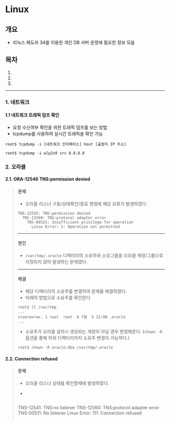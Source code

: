 # Linux

## 개요
- 리눅스 페도라 34를 이용한 개인 DB 서버 운영에 필요한 정보 모음

## 목차

1. [](1-네트워크)
2. [](2-오라클)
3. 

---

### 1. 네트워크
#### 1.1 네트워크 트래픽 덤프 확인
- 요청 수신여부 확인을 위한 트래픽 덤프를 보는 방법
- tcpdump를 사용하여 실시간 트래픽을 확인 가능
```shell
root$ tcpdump -i [네트워크 인터페이스] host [출발지 IP 주소]
```
```shell
root$ tcpdump -i wlp2s0 src 8.8.8.8
```

### 2. 오라클
#### 2.1. ORA-12546 TNS:permission denied
> #### 문제
> - 오라클 리스너 구동/상태확인/종료 명령에 해당 요류가 발생하였다.
> ```
> TNS-12555: TNS:permission denied
>   TNS-12560: TNS:protocol adapter error
>     TNS-00525: Insufficient privilege for operation
>       Linux Error: 1: Operation not permitted
> ```
> ---
> #### 원인 
> - ```/var/tmp/.oracle``` 디렉터리의 소유주와 소유그룹을 오라클 계정/그룹으로 지정되지 않아 발생하는 문제였다.
> ---
> #### 해결
> - 해당 디렉터리의 소유주를 변경하여 문제를 해결하였다.
> - 아래의 방법으로 소유주를 확인한다.
> ```shell
> root$ ll /var/tmp
> ...
> srwxrwxrwx. 1 root  root  0 7월  5 22:00 .oracle
> ... 
> ```
> - 소유주가 오라클 설치시 생성되는 계정이 아닐 경우 변경해준다. (```chown -R``` 옵션을 통해 하위 디렉터리까지 소유주 변경이 가능하다.)
> ```shell
> root$ chown -R oracle:dba /var/tmp/.oracle 
> ```
#### 2.2. Connection refused
> #### 문제
> - 오라클 리스너 상태를 확인할때에 발생하였다.
> - ```shell
> 
> ```
> ```
> TNS-12541: TNS:no listener
>   TNS-12560: TNS:protocol adapter error
>     TNS-00511: No listener
>       Linux Error: 111: Connection refused
> ```
